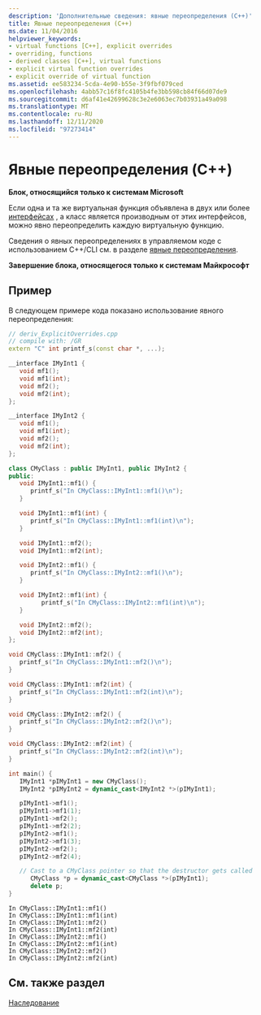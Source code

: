 ```yaml
---
description: 'Дополнительные сведения: явные переопределения (C++)'
title: Явные переопределения (C++)
ms.date: 11/04/2016
helpviewer_keywords:
- virtual functions [C++], explicit overrides
- overriding, functions
- derived classes [C++], virtual functions
- explicit virtual function overrides
- explicit override of virtual function
ms.assetid: ee583234-5cda-4e90-b55e-3f9fbf079ced
ms.openlocfilehash: 4abb57c16f8fc4105b4fe3bb598cb84f66d07de9
ms.sourcegitcommit: d6af41e42699628c3e2e6063ec7b03931a49a098
ms.translationtype: MT
ms.contentlocale: ru-RU
ms.lasthandoff: 12/11/2020
ms.locfileid: "97273414"
---
```

# <a name="explicit-overrides-c"></a>Явные переопределения (C++)

**Блок, относящийся только к системам Microsoft**

Если одна и та же виртуальная функция объявлена в двух или более [интерфейсах](../cpp/interface.md) , а класс является производным от этих интерфейсов, можно явно переопределить каждую виртуальную функцию.

Сведения о явных переопределениях в управляемом коде с использованием C++/CLI см. в разделе [явные переопределения](../extensions/explicit-overrides-cpp-component-extensions.md).

**Завершение блока, относящегося только к системам Майкрософт**

## <a name="example"></a>Пример

В следующем примере кода показано использование явного переопределения:

```cpp
// deriv_ExplicitOverrides.cpp
// compile with: /GR
extern "C" int printf_s(const char *, ...);

__interface IMyInt1 {
   void mf1();
   void mf1(int);
   void mf2();
   void mf2(int);
};

__interface IMyInt2 {
   void mf1();
   void mf1(int);
   void mf2();
   void mf2(int);
};

class CMyClass : public IMyInt1, public IMyInt2 {
public:
   void IMyInt1::mf1() {
      printf_s("In CMyClass::IMyInt1::mf1()\n");
   }

   void IMyInt1::mf1(int) {
      printf_s("In CMyClass::IMyInt1::mf1(int)\n");
   }

   void IMyInt1::mf2();
   void IMyInt1::mf2(int);

   void IMyInt2::mf1() {
      printf_s("In CMyClass::IMyInt2::mf1()\n");
   }

   void IMyInt2::mf1(int) {
         printf_s("In CMyClass::IMyInt2::mf1(int)\n");
   }

   void IMyInt2::mf2();
   void IMyInt2::mf2(int);
};

void CMyClass::IMyInt1::mf2() {
   printf_s("In CMyClass::IMyInt1::mf2()\n");
}

void CMyClass::IMyInt1::mf2(int) {
   printf_s("In CMyClass::IMyInt1::mf2(int)\n");
}

void CMyClass::IMyInt2::mf2() {
   printf_s("In CMyClass::IMyInt2::mf2()\n");
}

void CMyClass::IMyInt2::mf2(int) {
   printf_s("In CMyClass::IMyInt2::mf2(int)\n");
}

int main() {
   IMyInt1 *pIMyInt1 = new CMyClass();
   IMyInt2 *pIMyInt2 = dynamic_cast<IMyInt2 *>(pIMyInt1);

   pIMyInt1->mf1();
   pIMyInt1->mf1(1);
   pIMyInt1->mf2();
   pIMyInt1->mf2(2);
   pIMyInt2->mf1();
   pIMyInt2->mf1(3);
   pIMyInt2->mf2();
   pIMyInt2->mf2(4);

   // Cast to a CMyClass pointer so that the destructor gets called
      CMyClass *p = dynamic_cast<CMyClass *>(pIMyInt1);
      delete p;
}
```

```Output
In CMyClass::IMyInt1::mf1()
In CMyClass::IMyInt1::mf1(int)
In CMyClass::IMyInt1::mf2()
In CMyClass::IMyInt1::mf2(int)
In CMyClass::IMyInt2::mf1()
In CMyClass::IMyInt2::mf1(int)
In CMyClass::IMyInt2::mf2()
In CMyClass::IMyInt2::mf2(int)
```

## <a name="see-also"></a>См. также раздел

[Наследование](../cpp/inheritance-cpp.md)
